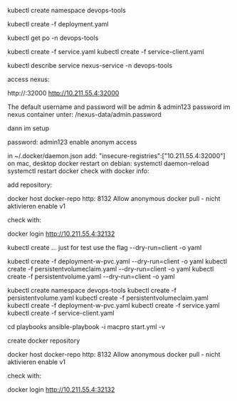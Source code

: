 kubectl create namespace devops-tools

kubectl create -f deployment.yaml

kubectl get po -n devops-tools

kubectl create -f service.yaml
kubectl create -f service-client.yaml


kubectl describe service nexus-service -n devops-tools

access nexus:

http://<cluster IP>:32000
http://10.211.55.4:32000

The default username and password will be admin & admin123
password im nexus container unter: /nexus-data/admin.password

dann im setup

password: admin123
enable anonym access

in ~/.docker/daemon.json
add:
"insecure-registries":["10.211.55.4:32000"]
on mac, desktop docker restart
on debian:
systemctl daemon-reload
systemctl restart docker
check with docker info:

add repository:

docker host
docker-repo
http: 8132
Allow anonymous docker pull - nicht aktivieren
enable v1

check with:

docker login http://10.211.55.4:32132

kubectl create ...
just for test use the flag --dry-run=client -o yaml

kubectl create -f deployment-w-pvc.yaml --dry-run=client -o yaml
kubectl create -f persistentvolumeclaim.yaml --dry-run=client -o yaml
kubectl create -f persistentvolume.yaml --dry-run=client -o yaml

kubectl create namespace devops-tools
kubectl create -f persistentvolume.yaml
kubectl create -f persistentvolumeclaim.yaml
kubectl create -f deployment-w-pvc.yaml
kubectl create -f service.yaml
kubectl create -f service-client.yaml

cd playbooks
ansible-playbook -i macpro start.yml -v

create docker repository

docker host
docker-repo
http: 8132
Allow anonymous docker pull - nicht aktivieren
enable v1

check with:

docker login http://10.211.55.4:32132
